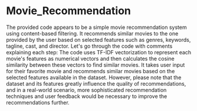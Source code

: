 # Movie_Recommendation
The provided code appears to be a simple movie recommendation system using content-based filtering. It recommends similar movies to the one provided by the user based on selected features such as genres, keywords, tagline, cast, and director. Let's go through the code with comments explaining each step:
The code uses TF-IDF vectorization to represent each movie's features as numerical vectors and then calculates the cosine similarity between these vectors to find similar movies. It takes user input for their favorite movie and recommends similar movies based on the selected features available in the dataset. However, please note that the dataset and its features greatly influence the quality of recommendations, and in a real-world scenario, more sophisticated recommendation techniques and user feedback would be necessary to improve the recommendations further.
